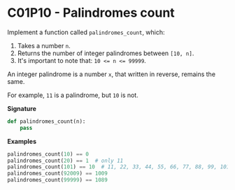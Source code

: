# C01P10 - Palindromes count

Implement a function called `palindromes_count`, which:

1. Takes a number `n`.
1. Returns the number of integer palindromes between `[10, n]`.
1. It's important to note that: `10 <= n <= 99999`.

An integer palindrome is a number `x`, that written in reverse, remains the same.

For example, `11` is a palindrome, but `10` is not.

**Signature**

```python
def palindromes_count(n):
    pass
```

**Examples**

```python
palindromes_count(10) == 0
palindromes_count(20) == 1  # only 11
palindromes_count(101) == 10  # 11, 22, 33, 44, 55, 66, 77, 88, 99, 101
palindromes_count(92009) == 1009
palindromes_count(99999) == 1089
```